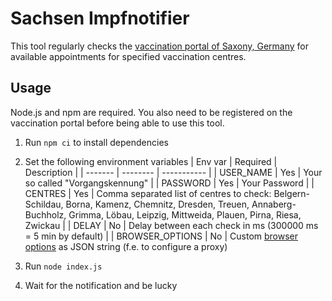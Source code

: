 # Sachsen Impfnotifier

This tool regularly checks the [vaccination portal of Saxony, Germany](https://sachsen.impfterminvergabe.de) for available appointments for specified vaccination centres.

## Usage

Node.js and npm are required. You also need to be registered on the vaccination portal before being able to use this tool.

1. Run `npm ci` to install dependencies
2. Set the following environment variables
   | Env var | Required | Description |
   | ------- | -------- | ----------- |
   | USER_NAME | Yes | Your so called "Vorgangskennung" |
   | PASSWORD | Yes | Your Password |
   | CENTRES | Yes | Comma separated list of centres to check: Belgern-Schildau, Borna, Kamenz, Chemnitz, Dresden, Treuen, Annaberg-Buchholz, Grimma, Löbau, Leipzig, Mittweida, Plauen, Pirna, Riesa, Zwickau |
   | DELAY | No | Delay between each check in ms (300000 ms = 5 min by default) |
   | BROWSER_OPTIONS | No | Custom [browser options](https://playwright.dev/docs/api/class-browsertype#browsertypelaunchoptions) as JSON string (f.e. to configure a proxy)

3. Run `node index.js`
4. Wait for the notification and be lucky
